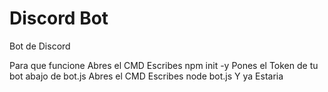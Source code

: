 # Discord Bot
Bot de Discord

Para que funcione
Abres el CMD
Escribes npm init -y
Pones el Token de tu bot abajo de bot.js
Abres el CMD
Escribes node bot.js
Y ya Estaria
